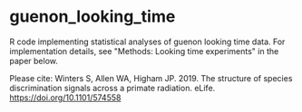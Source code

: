 # guenon_looking_time
R code implementing statistical analyses of guenon looking time data. For implementation details, see "Methods: Looking time experiments" in the paper below.

Please cite: Winters S, Allen WA, Higham JP. 2019. The structure of species discrimination signals across a primate radiation. eLife. https://doi.org/10.1101/574558
